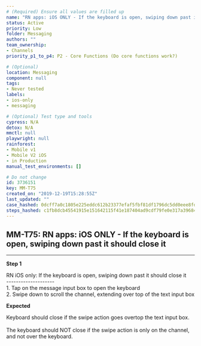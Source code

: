 ```yaml
---
# (Required) Ensure all values are filled up
name: "RN apps: iOS ONLY - If the keyboard is open, swiping down past it should close it"
status: Active
priority: Low
folder: Messaging
authors: ""
team_ownership: 
- Channels
priority_p1_to_p4: P2 - Core Functions (Do core functions work?)

# (Optional)
location: Messaging
component: null
tags: 
- Never tested
labels: 
- ios-only
- messaging

# (Optional) Test type and tools
cypress: N/A
detox: N/A
mmctl: null
playwright: null
rainforest: 
- Mobile v1
- Mobile V2 iOS
- in Production
manual_test_environments: []

# Do not change
id: 3736151
key: MM-T75
created_on: "2019-12-19T15:28:55Z"
last_updated: ""
case_hashed: 0dcff7a0c1805e225eddc612b23377efaf5fbf81df1796dc5dd0eee8fdf1bc88b992ecfe8b203f294fd4375bfb6dc707
steps_hashed: c1fb8dcb45541915e151642115f41e187404ad9cdf79fe0e317a39684d4b12fa8b4eb9d85cac36e3fd20f576d2b3c137
---
```


<!-- (Auto-generated) Based on frontmatter's "key" and "name" -->

## MM-T75: RN apps: iOS ONLY - If the keyboard is open, swiping down past it should close it

---

**Step 1**

RN iOS only: If the keyboard is open, swiping down past it should close it\
\--------------------\
1\. Tap on the message input box to open the keyboard\
2\. Swipe down to scroll the channel, extending over top of the text input box

**Expected**

Keyboard should close if the swipe action goes overtop the text input box.\
\
The keyboard should NOT close if the swipe action is only on the channel, and not over the keyboard.

